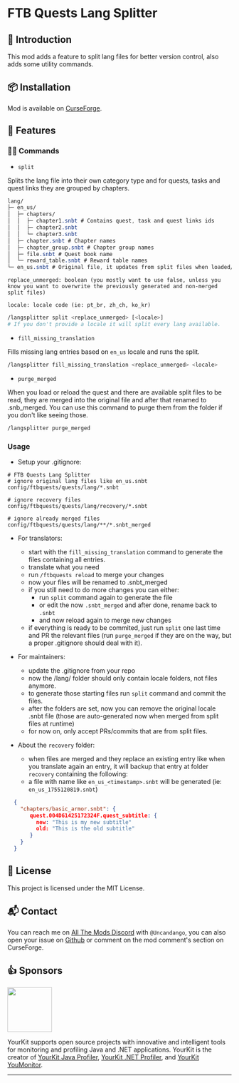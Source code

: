 # FTB Quests Lang Splitter

## 📰 Introduction

This mod adds a feature to split lang files for better version control, also adds some utility commands.

## 📦 Installation

Mod is available on [CurseForge](https://www.curseforge.com/minecraft/mc-mods/ftbquestslangsplitter).

## 🔧 Features

### 👨‍💻 Commands

- `split`

Splits the lang file into their own category type and for quests, tasks and quest links they are grouped by chapters.
```css
lang/
├─ en_us/
│  ├─ chapters/
│  │  ├─ chapter1.snbt # Contains quest, task and quest links ids
│  │  ├─ chapter2.snbt
│  │  └─ chapter3.snbt
│  ├─ chapter.snbt # Chapter names
│  ├─ chapter_group.snbt # Chapter group names
│  ├─ file.snbt # Quest book name
│  └─ reward_table.snbt # Reward table names
└─ en_us.snbt # Original file, it updates from split files when loaded/reloaded
```
`replace_unmerged: boolean (you mostly want to use false, unless you know you want to overwrite the previously generated and non-merged split files)`

`locale: locale code (ie: pt_br, zh_ch, ko_kr)`

```bash
/langsplitter split <replace_unmerged> [<locale>]
# If you don't provide a locale it will split every lang available.
```
- `fill_missing_translation`

Fills missing lang entries based on `en_us` locale and runs the split.

```bash
/langsplitter fill_missing_translation <replace_unmerged> <locale>
```

- `purge_merged`

When you load or reload the quest and there are available split files to be read, they are merged into the original file and after that renamed to .snb_merged. You can use this command to purge them from the folder if you don't like seeing those.

```bash
/langsplitter purge_merged
```

### Usage

- Setup your .gitignore:
```gitignore
# FTB Quests Lang Splitter
# ignore original lang files like en_us.snbt
config/ftbquests/quests/lang/*.snbt

# ignore recovery files
config/ftbquests/quests/lang/recovery/*.snbt

# ignore already merged files
config/ftbquests/quests/lang/**/*.snbt_merged
```
- For translators:
  - start with the `fill_missing_translation` command to generate the files containing all entries.
  - translate what you need
  - run `/ftbquests reload` to merge your changes
  - now your files will be renamed to .snbt_merged
  - if you still need to do more changes you can either:
    - run `split` command again to generate the file
    - or edit the now `.snbt_merged` and after done, rename back to `.snbt`
    - and now reload again to merge new changes
  - if everything is ready to be commited, just run `split` one last time and PR the relevant files (run `purge_merged` if they are on the way, but a proper .gitignore should deal with it).

- For maintainers:
  - update the .gitignore from your repo
  - now the /lang/ folder should only contain locale folders, not files anymore.
  - to generate those starting files run `split` command and commit the files.
  - after the folders are set, now you can remove the original locale .snbt file (those are auto-generated now when merged from split files at runtime)
  - for now on, only accept PRs/commits that are from split files.

- About the `recovery` folder:
  - when files are merged and they replace an existing entry like when you translate again an entry, it will backup that entry at folder `recovery` containing the following:
  - a file with name like `en_us_<timestamp>.snbt` will be generated (ie: `en_us_1755120819.snbt`)
```json
  {
    "chapters/basic_armor.snbt": {
       quest.004D61425172324F.quest_subtitle: {
         new: "This is my new subtitle"
         old: "This is the old subtitle"
       }
    }
  }
```
  

## 📝 License

This project is licensed under the MIT License.

## 📬 Contact

You can reach me on [All The Mods Discord](https://discord.gg/allthemods) with `@Uncandango`, you can also open your issue on [Github](https://github.com/pietro-lopes/FTB-Quests-Lang-Splitter/issues) or comment on the mod comment's section on CurseForge.

## 👍 Sponsors

<div><a href="https://www.yourkit.com/" rel="nofollow"><img src="https://www.yourkit.com/images/yklogo.png" width="100"></a></div>

YourKit supports open source projects with innovative and intelligent tools for monitoring and profiling Java and .NET applications. YourKit is the creator of [YourKit Java Profiler](https://www.yourkit.com/java/profiler/), [YourKit .NET Profiler](https://www.yourkit.com/dotnet-profiler/), and [YourKit YouMonitor](https://www.yourkit.com/youmonitor/).

***